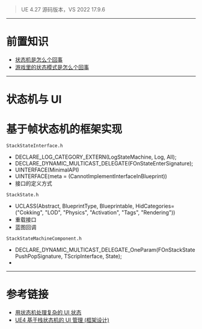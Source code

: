 
> UE 4.27 源码版本，VS 2022 17.9.6

---
# 前置知识

- [状态机是怎么个回事](../../学习笔记/状态机/README.md)
- [游戏里的状态模式是怎么个回事](../../学习笔记/《游戏设计模式》/状态模式/README.md)


---
# 状态机与 UI

# 基于帧状态机的框架实现

`StackStateInterface.h`

- DECLARE_LOG_CATEGORY_EXTERN(LogStateMachine, Log, All);
- DECLARE_DYNAMIC_MULTICAST_DELEGATE(FOnStateEnterSignature);
- UINTERFACE(MinimalAPI)
- UINTERFACE(meta = (CannotImplementInterfaceInBlueprint))
- 接口的定义方式


`StackState.h`

- UCLASS(Abstract, BlueprintType, Blueprintable, HidCategories=("Cokking", "LOD", "Physics", "Activation", "Tags", "Rendering"))
- 重载接口
- 蓝图回调

`StackStateMachineComponent.h`
- DECLARE_DYNAMIC_MULTICAST_DELEGATE_OneParam(FOnStackStatePushPopSignature, TScripInterface<IStackStateInterface>, State);
- 


---
# 参考链接
- [用状态机处理复杂的 UI 状态](https://blog.icyh.me/component-design/state-machine/)
- [UE4 基于栈状态机的 UI 管理 (框架设计)](https://zhuanlan.zhihu.com/p/143882791)
